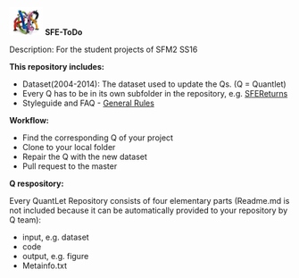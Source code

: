 <img src="pics/Project.png" width="60" /> **SFE-ToDo**

Description: For the student projects of SFM2 SS16

__This repository includes:__
- Dataset(2004-2014): The dataset used to update the Qs. (Q = Quantlet)
- Every Q has to be in its own subfolder in the repository, e.g. [SFEReturns](https://github.com/QuantLet/SFE-ToDo/tree/master/SFEReturns)
- Styleguide and FAQ - [General Rules](https://github.com/QuantLet/Styleguide-and-FAQ)

__Workflow:__
- Find the corresponding Q of your project
- Clone to your local folder
- Repair the Q with the new dataset
- Pull request to the master



__Q respository:__

Every QuantLet Repository consists of four elementary parts (Readme.md is not included because it can be automatically provided to your repository by Q team):
- input, e.g. dataset
- code
- output, e.g. figure
- Metainfo.txt 
